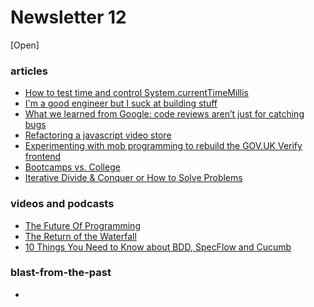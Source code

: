 # Newsletter 12
[Open]

### articles

* [How to test time and control System.currentTimeMillis](http://blog.blundellapps.co.uk/how-to-test-time-and-control-system-currenttimemillis/)
* [I'm a good engineer but I suck at building stuff](http://lionelbarrow.com/2016/05/08/i-suck-at-building-stuff/)
* [What we learned from Google: code reviews aren’t just for catching bugs](http://blog.fullstory.com/2016/04/code-reviews-arent-just-for-catching-bugs/)
* [Refactoring a javascript video store](http://martinfowler.com/articles/refactoring-video-store-js/)
* [Experimenting with mob programming to rebuild the GOV.UK Verify frontend](https://identityassurance.blog.gov.uk/2016/02/26/experimenting-with-mob-programming-to-rebuild-the-gov-uk-verify-frontend/)
* [Bootcamps vs. College](http://blog.triplebyte.com/bootcamps-vs-college)
* [Iterative Divide & Conquer or How to Solve Problems](http://www.tddfellow.com/blog/2016/05/27/iterative-divide-and-conquer-or-how-to-solve-problems/)

### videos and podcasts

* [The Future Of Programming](https://www.agilealliance.org/resources/videos/the-future-of-software/)
* [The Return of the Waterfall](https://www.youtube.com/watch?v=w4IncnNVzMA)
* [10 Things You Need to Know about BDD, SpecFlow and Cucumb](https://www.infoq.com/presentations/bdd-specflow-cucumber)

### blast-from-the-past

*

